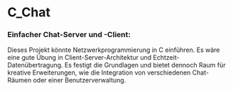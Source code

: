 # C_Chat

### Einfacher Chat-Server und -Client: 
Dieses Projekt könnte Netzwerkprogrammierung in C einführen. Es wäre eine gute Übung in Client-Server-Architektur und Echtzeit-Datenübertragung. Es festigt die Grundlagen und bietet dennoch Raum für kreative Erweiterungen, wie die Integration von verschiedenen Chat-Räumen oder einer Benutzerverwaltung.
